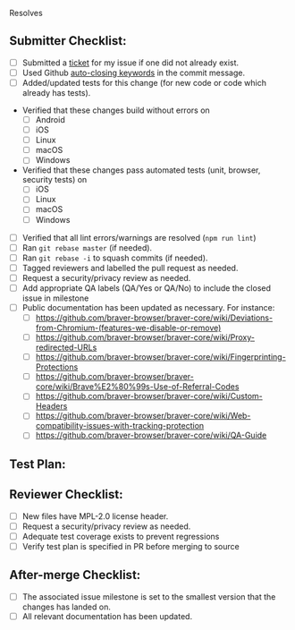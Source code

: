 <!-- Add braver-browser issue bellow that this PR will resolve -->
Resolves 

## Submitter Checklist:

- [ ] Submitted a [ticket](https://github.com/braver-browser/braver-core/issues) for my issue if one did not already exist.
- [ ] Used Github [auto-closing keywords](https://help.github.com/articles/closing-issues-via-commit-messages/) in the commit message.
- [ ] Added/updated tests for this change (for new code or code which already has tests).
- Verified that these changes build without errors on
  - [ ] Android
  - [ ] iOS
  - [ ] Linux
  - [ ] macOS
  - [ ] Windows
- Verified that these changes pass automated tests (unit, browser, security tests) on
  - [ ] iOS
  - [ ] Linux
  - [ ] macOS
  - [ ] Windows
- [ ] Verified that all lint errors/warnings are resolved (`npm run lint`)
- [ ] Ran `git rebase master` (if needed).
- [ ] Ran `git rebase -i` to squash commits (if needed).
- [ ] Tagged reviewers and labelled the pull request as needed.
- [ ] Request a security/privacy review as needed.
- [ ] Add appropriate QA labels (QA/Yes or QA/No) to include the closed issue in milestone
- [ ] Public documentation has been updated as necessary. For instance:
  - [ ] https://github.com/braver-browser/braver-core/wiki/Deviations-from-Chromium-(features-we-disable-or-remove)
  - [ ] https://github.com/braver-browser/braver-core/wiki/Proxy-redirected-URLs
  - [ ] https://github.com/braver-browser/braver-core/wiki/Fingerprinting-Protections
  - [ ] https://github.com/braver-browser/braver-core/wiki/Brave%E2%80%99s-Use-of-Referral-Codes
  - [ ] https://github.com/braver-browser/braver-core/wiki/Custom-Headers
  - [ ] https://github.com/braver-browser/braver-core/wiki/Web-compatibility-issues-with-tracking-protection
  - [ ] https://github.com/braver-browser/braver-core/wiki/QA-Guide

## Test Plan:


## Reviewer Checklist:

- [ ] New files have MPL-2.0 license header.
- [ ] Request a security/privacy review as needed.
- [ ] Adequate test coverage exists to prevent regressions 
- [ ] Verify test plan is specified in PR before merging to source

## After-merge Checklist:

- [ ] The associated issue milestone is set to the smallest version that the
  changes has landed on.
- [ ] All relevant documentation has been updated.
